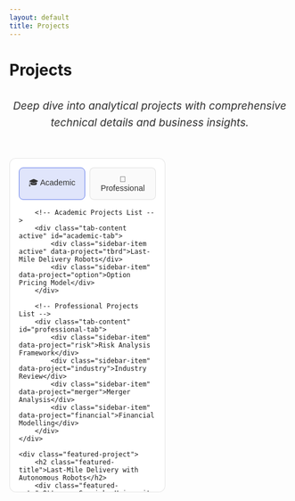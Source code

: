 ```yaml
---
layout: default
title: Projects
---
```


<style>
.projects-container {
    max-width: 1200px;
    margin: 0 auto;
    padding: 2rem 1rem;
}

.projects-intro {
    text-align: center;
    margin: 2rem 0 3rem 0;
}

.intro-statement {
    font-size: 1.2rem;
    font-style: italic;
    opacity: 0.9;
    max-width: 700px;
    margin: 0 auto;
    line-height: 1.6;
}

.featured-layout {
    display: grid;
    grid-template-columns: 280px 1fr;
    gap: 2rem;
    margin: 2rem 0;
    height: 600px;
}

.projects-sidebar {
    background: rgba(255, 255, 255, 0.95);
    border: 1px solid rgba(0, 0, 0, 0.1);
    border-radius: 12px;
    padding: 1rem;
    overflow-y: auto;
}

body.dark-mode .projects-sidebar {
    background: rgba(40, 40, 40, 0.95);
    border: 1px solid rgba(255, 255, 255, 0.1);
}

.sidebar-tabs {
    display: flex;
    gap: 0.5rem;
    margin-bottom: 1rem;
}

.tab-btn {
    flex: 1;
    padding: 0.75rem 1rem;
    background: rgba(0, 0, 0, 0.02);
    border: 1px solid rgba(0, 0, 0, 0.1);
    border-radius: 8px;
    cursor: pointer;
    transition: all 0.3s ease;
    font-size: 0.9rem;
    color: #333;
}

body.dark-mode .tab-btn {
    background: rgba(255, 255, 255, 0.05);
    border: 1px solid rgba(255, 255, 255, 0.1);
    color: #e0e0e0;
}

.tab-btn:hover {
    background: rgba(0, 0, 0, 0.05);
    transform: translateY(-1px);
}

body.dark-mode .tab-btn:hover {
    background: rgba(255, 255, 255, 0.1);
}

.tab-btn.active {
    background: rgba(102, 126, 234, 0.2);
    border-color: #667eea;
}

.tab-content {
    display: none;
}

.tab-content.active {
    display: block;
}

.sidebar-item {
    padding: 1rem;
    margin-bottom: 0.5rem;
    border-radius: 8px;
    cursor: pointer;
    transition: all 0.3s ease;
    font-size: 0.9rem;
    border: 1px solid transparent;
    color: #333;
}

body.dark-mode .sidebar-item {
    color: #e0e0e0;
}

.sidebar-item:hover {
    background: rgba(0, 0, 0, 0.02);
    border-color: rgba(0, 0, 0, 0.1);
    transform: translateY(-2px);
}

body.dark-mode .sidebar-item:hover {
    background: rgba(255, 255, 255, 0.05);
    border-color: rgba(255, 255, 255, 0.1);
}

.sidebar-item.active {
    background: rgba(102, 126, 234, 0.2);
    border-color: #667eea;
}

.featured-project {
    background: rgba(255, 255, 255, 0.95);
    border: 1px solid rgba(0, 0, 0, 0.1);
    border-radius: 12px;
    padding: 2rem;
    overflow-y: auto;
}

body.dark-mode .featured-project {
    background: rgba(40, 40, 40, 0.95);
    border: 1px solid rgba(255, 255, 255, 0.1);
}

.featured-title {
    font-size: 1.4rem;
    font-weight: 600;
    margin-bottom: 0.5rem;
    color: #333;
}

body.dark-mode .featured-title {
    color: #e0e0e0;
}

.featured-meta {
    opacity: 0.8;
    margin-bottom: 1.5rem;
}

.featured-project h3 {
    margin: 1.5rem 0 0.75rem 0;
    font-size: 1.1rem;
    font-weight: 600;
    color: #333;
}

body.dark-mode .featured-project h3 {
    color: #e0e0e0;
}

.featured-project p {
    margin-bottom: 1rem;
    line-height: 1.6;
}

.featured-project ul {
    margin: 1rem 0 1rem 1.5rem;
}

.featured-project li {
    margin-bottom: 0.5rem;
}

.project-tech {
    display: flex;
    gap: 0.5rem;
    margin: 1.5rem 0;
    flex-wrap: wrap;
}

.tech-tag {
    background: rgba(102, 126, 234, 0.1);
    color: #667eea;
    padding: 0.25rem 0.75rem;
    border-radius: 12px;
    font-size: 0.8rem;
    border: 1px solid rgba(102, 126, 234, 0.2);
}

.project-links {
    margin-top: 1.5rem;
    display: flex;
    gap: 1rem;
}

/* Enhanced GitHub button styling for better visibility */
.project-link {
    display: inline-flex;
    align-items: center;
    gap: 0.5rem;
    padding: 0.75rem 1.25rem;
    background: linear-gradient(135deg, #667eea 0%, #764ba2 100%);
    border: none;
    border-radius: 8px;
    color: white !important;
    text-decoration: none;
    font-weight: 500;
    transition: all 0.3s ease;
    box-shadow: 0 4px 15px rgba(102, 126, 234, 0.3);
}

.project-link:hover {
    transform: translateY(-2px);
    box-shadow: 0 6px 20px rgba(102, 126, 234, 0.4);
    background: linear-gradient(135deg, #764ba2 0%, #667eea 100%);
}

/* Mobile Responsiveness - FIXED */
@media (max-width: 768px) {
    .featured-layout {
        grid-template-columns: 1fr;
        height: auto;
        display: flex;
        flex-direction: column;
    }

    .projects-sidebar {
        order: 1;  /* Sidebar appears FIRST on mobile */
        height: auto;
        max-height: 300px;
    }

    .featured-project {
        order: 2;  /* Featured project appears SECOND on mobile */
        min-height: 400px;
    }

    .sidebar-tabs {
        flex-direction: row;
    }

    .tab-btn {
        font-size: 0.8rem;
        padding: 0.5rem;
    }
}
</style>

# Projects

<div class="projects-intro">
    <p class="intro-statement">Deep dive into analytical projects with comprehensive technical details and business insights.</p>
</div>

<div class="featured-layout">
    <div class="projects-sidebar">
        <!-- Tab Navigation -->
        <div class="sidebar-tabs">
            <button class="tab-btn active" onclick="switchTab('academic')">🎓 Academic</button>
            <button class="tab-btn" onclick="switchTab('professional')">💼 Professional</button>
        </div>
        
        <!-- Academic Projects List -->
        <div class="tab-content active" id="academic-tab">
            <div class="sidebar-item active" data-project="tbrd">Last-Mile Delivery Robots</div>
            <div class="sidebar-item" data-project="option">Option Pricing Model</div>
        </div>
        
        <!-- Professional Projects List -->
        <div class="tab-content" id="professional-tab">
            <div class="sidebar-item" data-project="risk">Risk Analysis Framework</div>
            <div class="sidebar-item" data-project="industry">Industry Review</div>
            <div class="sidebar-item" data-project="merger">Merger Analysis</div>
            <div class="sidebar-item" data-project="financial">Financial Modelling</div>
        </div>
    </div>
    
    <div class="featured-project">
        <h2 class="featured-title">Last-Mile Delivery with Autonomous Robots</h2>
        <div class="featured-meta">Otto-von-Guericke University • October 2024 - January 2025</div>
        
        <h3>Project Overview</h3>
        <p>Mathematical optimization research tackling the Truck-Based Robot Delivery (TBRD) problem. Developed both exact and heuristic solution methods for urban logistics scheduling.</p>
        
        <h3>Key Achievements</h3>
        <ul>
            <li>98% optimal solutions on small instances using Gurobi</li>
            <li>290× computational speedup with custom heuristic algorithm</li>
            <li>Comprehensive sensitivity analysis identifying critical performance thresholds</li>
        </ul>
        
        <div class="project-tech">
            <span class="tech-tag">Python</span>
            <span class="tech-tag">Gurobi Optimization</span>
            <span class="tech-tag">Algorithm Design</span>
            <span class="tech-tag">Academic Research</span>
        </div>
        
        <div class="project-links">
            <a href="https://github.com/Hamzauddin-Siddiqui/ovgu-last-mile-delivery-robots" class="project-link" target="_blank">
                🔗 View GitHub Repository
            </a>
        </div>
    </div>
</div>

<script>
function switchTab(tabName) {
    // Update tab buttons
    document.querySelectorAll('.tab-btn').forEach(btn => btn.classList.remove('active'));
    document.querySelector(`[onclick="switchTab('${tabName}')"]`).classList.add('active');
    
    // Update tab content
    document.querySelectorAll('.tab-content').forEach(content => content.classList.remove('active'));
    document.getElementById(`${tabName}-tab`).classList.add('active');
    
    // Update featured project to first item in the active tab
    const firstItem = document.querySelector(`#${tabName}-tab .sidebar-item`);
    if (firstItem) {
        // Clear all active states
        document.querySelectorAll('.sidebar-item').forEach(item => item.classList.remove('active'));
        // Set first item as active
        firstItem.classList.add('active');
        // Update featured project content
        updateFeaturedProject(firstItem.getAttribute('data-project'));
    }
}

function updateFeaturedProject(projectKey) {
    const featuredContent = document.querySelector('.featured-project');
    
    const featuredProjects = {
        'tbrd': {
            title: 'Last-Mile Delivery with Autonomous Robots',
            meta: 'Otto-von-Guericke University • October 2024 - January 2025',
            overview: 'Mathematical optimization research tackling the Truck-Based Robot Delivery (TBRD) problem. Developed both exact and heuristic solution methods for urban logistics scheduling.',
            achievements: [
                '98% optimal solutions on small instances using Gurobi',
                '290× computational speedup with custom heuristic algorithm',
                'Comprehensive sensitivity analysis identifying critical performance thresholds'
            ],
            tags: ['Python', 'Gurobi Optimization', 'Algorithm Design', 'Academic Research'],
            links: [
                { url: 'https://github.com/Hamzauddin-Siddiqui/ovgu-last-mile-delivery-robots', text: '🔗 View GitHub Repository' }
            ]
        },
        'option': {
            title: 'Option Pricing Model',
            meta: 'Otto-von-Guericke University • March 2024 - July 2024',
            overview: 'Financial engineering project implementing Black-Scholes pricing model with Monte Carlo simulations for Tesla stock analysis.',
            achievements: [
                'Implemented Black-Scholes pricing model from scratch',
                'Validated theoretical assumptions against real market data',
                'Generated insights on model performance and limitations'
            ],
            tags: ['Python', 'Monte Carlo', 'Financial Engineering', 'Statistical Analysis'],
            links: []
        },
        'risk': {
            title: 'Risk Analysis Framework',
            meta: 'Institute of Business Administration • October 2019 - December 2019',
            overview: 'Conducted market risk analysis for a diversified portfolio comprising investments in 10 companies from the KMI-30 index.',
            achievements: [
                'Performed liquidity risk analysis for randomly generated assets',
                'Executed detailed credit risk analysis for selected individual',
                'Demonstrated proficiency in risk assessment methodologies'
            ],
            tags: ['Excel', 'Risk Assessment', 'Portfolio Analysis', 'Financial Modeling'],
            links: []
        },
        'industry': {
            title: 'Industry Review',
            meta: 'Institute of Business Administration • April 2019 - May 2019',
            overview: 'Conducted a comprehensive review of Oil Marketing Companies for 2019, analyzing market shares, key drivers, regulatory challenges, and the overall health of the sector.',
            achievements: [
                'Comprehensive market share analysis',
                'Regulatory framework assessment',
                'Strategic recommendations for sector improvement'
            ],
            tags: ['Research', 'Market Analysis', 'Regulatory Assessment', 'Strategic Planning'],
            links: []
        },
        'merger': {
            title: 'Merger Analysis',
            meta: 'Institute of Business Administration • April 2019 - May 2019',
            overview: 'Conducted an in-depth pre- and post-merger analysis of ICI Pakistan\'s acquisition by the Lucky Cement-led group, evaluating key financial performance metrics.',
            achievements: [
                'Pre and post-merger financial performance comparison',
                'Liquidity and profitability trend analysis',
                'Strategic impact assessment of the acquisition'
            ],
            tags: ['M&A Analysis', 'Financial Assessment', 'Performance Evaluation', 'Strategic Analysis'],
            links: []
        },
        'financial': {
            title: 'Financial Modelling',
            meta: 'Institute of Business Administration • October 2018 - December 2018',
            overview: 'Developed a comprehensive financial model for Thatta Cement, utilizing moving averages to forecast the company\'s Statement of Financial Position for the next three years.',
            achievements: [
                'Historical data analysis spanning 5 years',
                'Moving average forecasting methodology implementation',
                '3-year financial projection with detailed assumptions'
            ],
            tags: ['Financial Modeling', 'Forecasting', 'Excel', 'Data Analysis'],
            links: []
        }
    };

    const project = featuredProjects[projectKey];
    if (project) {
        let linksHTML = '';
        if (project.links && project.links.length > 0) {
            linksHTML = `
                <div class="project-links">
                    ${project.links.map(link => 
                        `<a href="${link.url}" class="project-link" target="_blank">${link.text}</a>`
                    ).join('')}
                </div>
            `;
        }

        featuredContent.innerHTML = `
            <h2 class="featured-title">${project.title}</h2>
            <div class="featured-meta">${project.meta}</div>
            
            <h3>Project Overview</h3>
            <p>${project.overview}</p>
            
            <h3>Key Achievements</h3>
            <ul>
                ${project.achievements.map(achievement => `<li>${achievement}</li>`).join('')}
            </ul>
            
            <div class="project-tech">
                ${project.tags.map(tag => `<span class="tech-tag">${tag}</span>`).join('')}
            </div>
            
            ${linksHTML}
        `;
    }
}

// Sidebar functionality
document.addEventListener('DOMContentLoaded', function() {
    document.querySelectorAll('.sidebar-item').forEach(item => {
        item.addEventListener('click', function() {
            document.querySelectorAll('.sidebar-item').forEach(i => i.classList.remove('active'));
            this.classList.add('active');
            updateFeaturedProject(this.getAttribute('data-project'));
        });
    });
});
</script>
